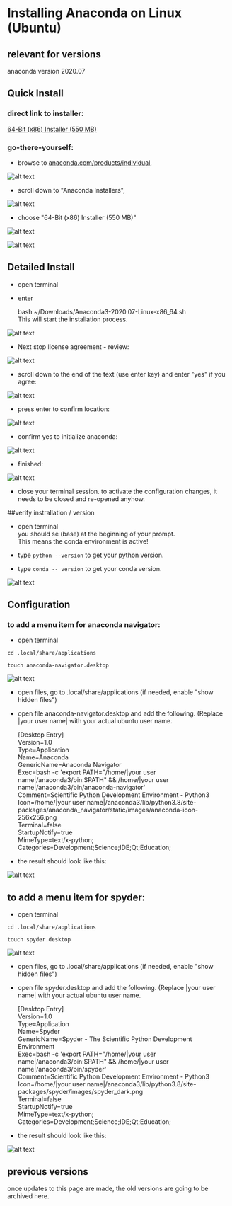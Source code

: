 # Installing Anaconda on Linux (Ubuntu)

## relevant for versions  
anaconda version 2020.07


## Quick Install  

### direct link to installer:
[64-Bit (x86) Installer (550 MB)](https://repo.anaconda.com/archive/Anaconda3-2020.07-Linux-x86_64.sh)

### go-there-yourself:

- browse to [anaconda.com/products/individual](https://www.anaconda.com/products/individual),  

![alt text](images/anaconda_ubuntu_2020_07_01.png "Anaconda webpage")

- scroll down to "Anaconda Installers",  

![alt text](images/anaconda_ubuntu_2020_07_02.png "Anaconda webpage scrolled")

- choose "64-Bit (x86) Installer (550 MB)"  

![alt text](images/anaconda_ubuntu_2020_07_03.png "Anaconda download")

![alt text](images/anaconda_ubuntu_2020_07_04.png "Anaconda webpage scrolled")


## Detailed Install  
- open terminal  

- enter  

    bash ~/Downloads/Anaconda3-2020.07-Linux-x86_64.sh  
This will start the installation process.  

![alt text](images/anaconda_ubuntu_2020_07_05.png "terminal 01")

- Next stop license agreement - review:

![alt text](images/anaconda_ubuntu_2020_07_06.png "terminal 02")

- scroll down to the end of the text (use enter key) and enter "yes" if you agree:

![alt text](images/anaconda_ubuntu_2020_07_07.png "terminal 03")

- press enter to confirm location:

![alt text](images/anaconda_ubuntu_2020_07_08.png "terminal 04")

- confirm yes to initialize anaconda:

![alt text](images/anaconda_ubuntu_2020_07_09.png "terminal 05")

- finished:

![alt text](images/anaconda_ubuntu_2020_07_10.png "terminal 06")

- close your terminal session. to activate the configuration changes, it needs to be closed and re-opened anyhow.

##verify instrallation / version
- open terminal  
you should se (base) at the beginning of your prompt.  
This means the conda environment is active!  

- type `python --version` to get your python version.  

- type `conda -- version` to get your conda version.  

![alt text](images/anaconda_ubuntu_2020_07_11.png "terminal 07")

## Configuration  

### to add a menu item for anaconda navigator:
- open terminal  

`cd .local/share/applications`

`touch anaconda-navigator.desktop`

![alt text](images/anaconda_ubuntu_2020_07_12.png "terminal 08")

- open files, go to .local/share/applications (if needed, enable "show hidden files")

- open file anaconda-navigator.desktop and add the following. (Replace |your user name| with your actual ubuntu user name.  

    [Desktop Entry]  
    Version=1.0  
    Type=Application  
    Name=Anaconda  
    GenericName=Anaconda Navigator  
    Exec=bash -c 'export PATH="/home/|your user name|/anaconda3/bin:$PATH" && /home/|your user name|/anaconda3/bin/anaconda-navigator'  
    Comment=Scientific Python Development Environment - Python3
    Icon=/home/|your user name|/anaconda3/lib/python3.8/site-packages/anaconda_navigator/static/images/anaconda-icon-256x256.png  
    Terminal=false  
    StartupNotify=true  
    MimeType=text/x-python;  
    Categories=Development;Science;IDE;Qt;Education;  

- the result should look like this:

![alt text](images/anaconda_ubuntu_2020_07_13.png "anaconda-navigator.desktop")

## to add a menu item for spyder:

- open terminal  

`cd .local/share/applications`

`touch spyder.desktop`

![alt text](images/anaconda_ubuntu_2020_07_12.png "terminal 08")

- open files, go to .local/share/applications (if needed, enable "show hidden files")

- open file spyder.desktop and add the following. (Replace |your user name| with your actual ubuntu user name.  

    [Desktop Entry]  
    Version=1.0  
    Type=Application  
    Name=Spyder  
    GenericName=Spyder - The Scientific Python Development Environment  
    Exec=bash -c 'export PATH="/home/|your user name|/anaconda3/bin:$PATH" && /home/|your user name|/anaconda3/bin/spyder'  
    Comment=Scientific Python Development Environment - Python3
    Icon=/home/|your user name|/anaconda3/lib/python3.8/site-packages/spyder/images/spyder_dark.png  
    Terminal=false  
    StartupNotify=true  
    MimeType=text/x-python;  
    Categories=Development;Science;IDE;Qt;Education;  

- the result should look like this:

![alt text](images/anaconda_ubuntu_2020_07_14.png "spyder.desktop")

## previous versions

once updates to this page are made, the old versions are going to be archived here.  
